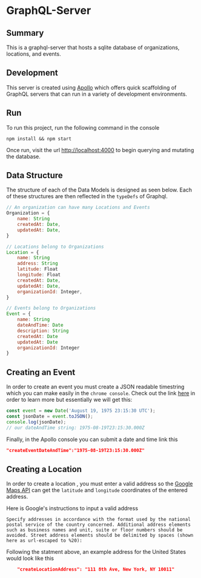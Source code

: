 # GraphQL-Server

## Summary
This is a graphql-server that hosts a sqlite database of organizations, locations, and events. 


## Development
This server is created using [Apollo](https://www.apollographql.com/) which offers quick scaffolding of GraphQL servers that can run in a variety of development environments.

## Run
To run this project, run the following command in the console
```console
npm install && npm start
```

Once run, visit the url [http://localhost:4000](http://localhost:4000) to begin querying and mutating the database.

## Data Structure
The structure of each of the Data Models is designed as seen below. Each of these structures are then reflected in the `typeDefs` of Graphql.
```js
// An organization can have many Locations and Events
Organization = {
    name: String
    createdAt: Date,
    updatedAt: Date,
}

// Locations belong to Organizations
Location = {
    name: String
    address: String
    latitude: Float
    longitude: Float
    createdAt: Date,
    updatedAt: Date,
    organizationId: Integer,
}

// Events belong to Organizations
Event = {
    name: String
    dateAndTime: Date
    description: String
    createdAt: Date
    updatedAt: Date
    organizationId: Integer
}
```

## Creating an Event
In order to create an event you must create a JSON readable timestring which you can make easily in the `chrome console`. Check out the link [here](https://developer.mozilla.org/en-US/docs/Web/JavaScript/Reference/Global_Objects/Date/toJSON) in order to learn more but essentially we will get this:
```js
const event = new Date('August 19, 1975 23:15:30 UTC');
const jsonDate = event.toJSON();
console.log(jsonDate);
// our dateAndTime string: 1975-08-19T23:15:30.000Z
```

Finally, in the Apollo console you can submit a date and time link this
```json
"createEventDateAndTime":"1975-08-19T23:15:30.000Z"
```



## Creating a Location
In order to create a location , you must enter a valid address so the [Google Maps API](https://developers.google.com/maps/documentation/geocoding/overview) can get the `latitude` and `longitude` coordinates of the entered address.

Here is Google's instructions to input a valid address
```
Specify addresses in accordance with the format used by the national postal service of the country concerned. Additional address elements such as business names and unit, suite or floor numbers should be avoided. Street address elements should be delimited by spaces (shown here as url-escaped to %20):
```

Following the statment above, an example address for the United States would look like this
```json
    "createLocationAddress": "111 8th Ave, New York, NY 10011" 
```